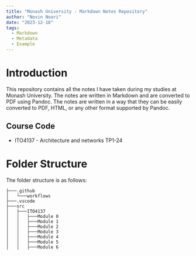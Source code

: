 ```yaml
---
title: "Monash University - Markdown Notes Repository"
author: "Novin Noori"
date: "2023-12-18"
tags:
  - Markdown
  - Metadata
  - Example
---
```


# Introduction

This repository contains all the notes I have taken during my studies at Monash University. The notes are written in Markdown and are converted to PDF using Pandoc. The notes are written in a way that they can be easily converted to PDF, HTML, or any other format supported by Pandoc.

## Course Code

  - ITO4137 - Architecture and networks TP1-24

# Folder Structure

The folder structure is as follows:

```
├───.github
│   └───workflows
├───.vscode
├───src
│   ├───ITO4137
│   │   ├───Module 0
│   │   ├───Module 1
│   │   ├───Module 2
│   │   ├───Module 3
│   │   ├───Module 4
│   │   ├───Module 5
│   │   ├───Module 6

```
